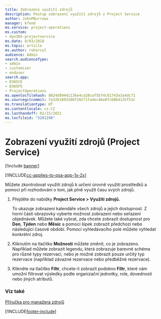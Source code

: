 ```yaml
---
title: Zobrazení využití zdrojů
description: Postup zobrazení využití zdrojů v Project Service
author: JohnPBurrows
manager: kfend
ms.service: project-operations
ms.custom:
- dyn365-projectservice
ms.date: 8/03/2018
ms.topic: article
ms.author: ruhercul
audience: Admin
search.audienceType:
- admin
- customizer
- enduser
search.app:
- D365CE
- D365PS
- ProjectOperations
ms.openlocfilehash: 8024d99441136e4ca28caf5bf4c81743e3a4dc71
ms.sourcegitcommit: fa32b1893286f20271fa4ec4be8fc68bd135f53c
ms.translationtype: HT
ms.contentlocale: cs-CZ
ms.lasthandoff: 02/15/2021
ms.locfileid: "5281290"
---
```

# <a name="view-resource-utilization-project-service"></a>Zobrazení využití zdrojů (Project Service)

[!include [banner](../includes/psa-now-project-operations.md)]

[!INCLUDE[cc-applies-to-psa-app-1x-2x](../includes/cc-applies-to-psa-app-1x-2x.md)]

Můžete zkontrolovat využití zdrojů k určení úrovně využití prostředků a pomoci při rozhodování o tom, jak plně využít času svých zdrojů.  
  
1. Přejděte do nabídky **Project Service > Využití zdrojů.** 

     To ukazuje zobrazení kalendáře všech zdrojů a jejich dostupnost. Z horní části obrazovky vyberte možnost zobrazení nebo seřazení objednávek. Můžete také vybrat, zda chcete zobrazit dostupnost pro **Den**, **Týden** nebo **Měsíc** a pomocí šipek zobrazit předchozí nebo následující časové období. Pomocí vyhledávacího pole můžete vyhledat konkrétní zdroj.      
  
2. Kliknutím na tlačítko **Možnosti** můžete změnit, co je zobrazeno. Například můžete zobrazit legendu, která zobrazuje barevné schéma pro různé typy rezervací, nebo je možné zobrazit pouze určitý typ rezervace (například závazné rezervace nebo předběžné rezervace).  

3. Klikněte na tlačítko **Filtr**, chcete-li zobrazit podokno **Filtr**, které vám umožní filtrovat výsledky podle organizační jednotky, role, dovednosti nebo jiných atributů.  
  
### <a name="see-also"></a>Viz také  
 [Příručka pro manažera zdrojů](../psa/resource-manager-guide.md)


[!INCLUDE[footer-include](../includes/footer-banner.md)]